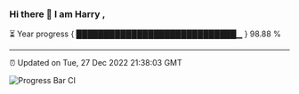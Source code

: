 ### Hi there 👋 I am Harry , 

⏳ Year progress { █████████████████████████████▁ } 98.88 %

---

⏰ Updated on Tue, 27 Dec 2022 21:38:03 GMT

![Progress Bar CI](https://github.com/duykhang68/duykhang68/workflows/Progress%20Bar%20CI/badge.svg)
